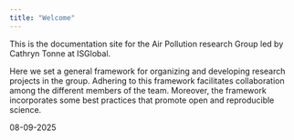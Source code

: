 ```yaml
---
title: "Welcome"
---
```


This is the documentation site for the Air Pollution research Group led by Cathryn Tonne at ISGlobal.

Here we set a general framework for organizing and developing research projects in the group. Adhering to this framework facilitates collaboration among the different members of the team. Moreover, the framework incorporates some best practices that promote open and reproducible science. 

08-09-2025
